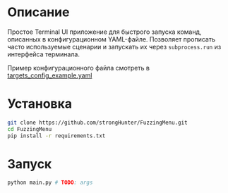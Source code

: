 # Описание
Простое Terminal UI приложение для быстрого запуска команд, описанных в конфигурационном YAML-файле. Позволяет прописать часто используемые сценарии и запускать их через `subprocess.run` из интерфейса терминала.

Пример конфигурационного файла смотреть в [targets_config_example.yaml](tests/targets_config_example.yaml)

# Установка
```bash
git clone https://github.com/strongHunter/FuzzingMenu.git
cd FuzzingMenu
pip install -r requirements.txt
```

# Запуск
```bash
python main.py # TODO: args
```

